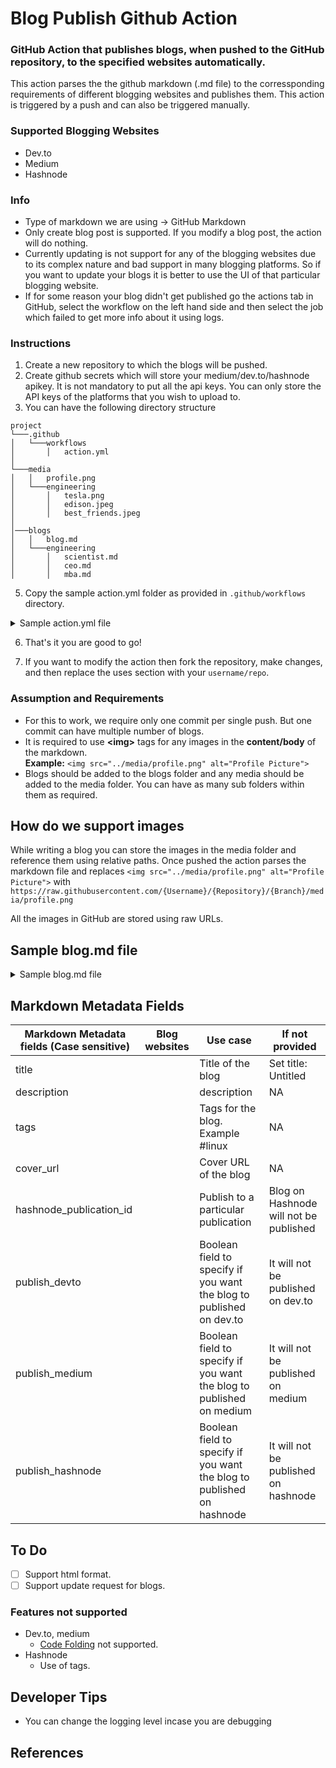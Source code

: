 # Blog Publish Github Action

### GitHub Action that publishes blogs, when pushed to the GitHub repository, to the specified websites automatically.

This action parses the the github markdown (.md file) to the corressponding requirements of different blogging websites and publishes them.
This action is triggered by a push and can also be triggered manually.

### Supported Blogging Websites

- Dev.to
- Medium
- Hashnode

### Info

- Type of markdown we are using -> GitHub Markdown
- Only create blog post is supported. If you modify a blog post, the action will do nothing.
- Currently updating is not support for any of the blogging websites due to its complex nature and bad support in many blogging platforms. So if you want to update your blogs it is better to use the UI of that particular blogging website.
- If for some reason your blog didn't get published go the actions tab in GitHub, select the workflow on the left hand side and then select the job which failed to get more info about it using logs.

### Instructions

1. Create a new repository to which the blogs will be pushed.
2. Create github secrets which will store your medium/dev.to/hashnode apikey. It is not mandatory to put all the api keys. You can only store the API keys of the platforms that you wish to upload to.
3. You can have the following directory structure

```
project
└───.github
│   └───workflows
│       │   action.yml
│
└───media
│   │   profile.png
│   └───engineering
│       │   tesla.png
│       │   edison.jpeg
│       │   best_friends.jpeg
│
│───blogs
│   │   blog.md
│   └───engineering
│       │   scientist.md
│       │   ceo.md
│       │   mba.md
```

5. Copy the sample action.yml folder as provided in `.github/workflows` directory.

<details>
<summary>Sample action.yml file</summary>
<p>

```yaml
name: blog-publish-github-action
on: [push, workflow_dispatch]
jobs:
  devto-blog-publish:
    runs-on: ubuntu-latest
    steps:
      - name: Use blog publish github action for devto
        uses: aru31/blog-publish-action@master
        with:
          website: "devto"
          log_level: "info"
          token_github: ${{ secrets.GITHUB_TOKEN }}
          token: ${{ secrets.DEVTO_TOKEN }}

  medium-blog-publish:
    runs-on: ubuntu-latest
    steps:
      - name: Use blog publish github action for medium
        uses: aru31/blog-publish-action@master
        with:
          website: "medium"
          log_level: "info"
          token_github: ${{ secrets.GITHUB_TOKEN }}
          token: ${{ secrets.MEDIUM_TOKEN }}

  hashnode-blog-publish:
    runs-on: ubuntu-latest
    steps:
      - name: Use blog publish github action for hashnode
        uses: aru31/blog-publish-action@master
        with:
          website: "hashnode"
          log_level: "info"
          token_github: ${{ secrets.GITHUB_TOKEN }}
          token: ${{ secrets.HASHNODE_TOKEN }}
```

</p>
</details>

6. That's it you are good to go!

7. If you want to modify the action then fork the repository, make changes, and then replace the uses section with your `username/repo`.

### Assumption and Requirements

- For this to work, we require only one commit per single push. But one commit can have multiple number of blogs.
- It is required to use **\<img>** tags for any images in the **content/body** of the markdown.
  <br>
  **Example:** `<img src="../media/profile.png" alt="Profile Picture">`
- Blogs should be added to the blogs folder and any media should be added to the media folder. You can have as many sub folders within them as required.

## How do we support images

While writing a blog you can store the images in the media folder and reference them using relative paths. Once pushed the action parses the markdown file and replaces `<img src="../media/profile.png" alt="Profile Picture">` with `https://raw.githubusercontent.com/{Username}/{Repository}/{Branch}/media/profile.png`

All the images in GitHub are stored using raw URLs.

## Sample blog.md file

<details>
<summary>Sample blog.md file</summary>
<p>

````md
---
title: Title of the blog
description: Description of the blog
tags:
  - post
  - tag
cover_url: ../**/media/cover.jpg

# dev_to specific metadata
devto_series: "Linux"

# hashnode specific metadata
hashnode_publication_id: 6243f3afa8722ae0e658142d

# bool values, if False or not provided then the blog will not be published on that platform
publish_devto: True
publish_medium: True
publish_hashnode: True
---

Content/body of the markdown file.

Using images:
<img src="../media/google.png" alt="another tag" />

```python
def python():
  pass
```

**This is bold text**

_This is italic text_

`This is inline code`

[This is a link](www.google.com)

# Heading 1

##### Heading 5

- Bullet points

1. Number points
````

</p>
</details>

## Markdown Metadata Fields

| Markdown Metadata fields (Case sensitive) | Blog websites | Use case                                                               | If not provided                        |
| ----------------------------------------- | ------------- | ---------------------------------------------------------------------- | -------------------------------------- |
| title                                     |               | Title of the blog                                                      | Set title: Untitled                    |
| description                               |               | description                                                            | NA                                     |
| tags                                      |               | Tags for the blog. Example #linux                                      | NA                                     |
| cover_url                                 |               | Cover URL of the blog                                                  | NA                                     |
| hashnode_publication_id                   |               | Publish to a particular publication                                    | Blog on Hashnode will not be published |
| publish_devto                             |               | Boolean field to specify if you want the blog to published on dev.to   | It will not be published on dev.to     |
| publish_medium                            |               | Boolean field to specify if you want the blog to published on medium   | It will not be published on medium     |
| publish_hashnode                          |               | Boolean field to specify if you want the blog to published on hashnode | It will not be published on hashnode   |

## To Do

- [ ] Support html format.
- [ ] Support update request for blogs.

### Features not supported

- Dev.to, medium
  - [Code Folding](https://gist.github.com/pierrejoubert73/902cc94d79424356a8d20be2b382e1ab) not supported.
- Hashnode
  - Use of tags.

## Developer Tips

- You can change the logging level incase you are debugging

## References
